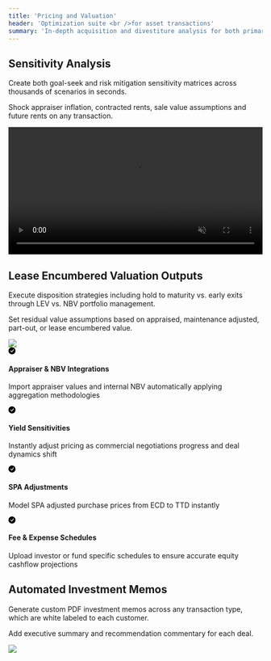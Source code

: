 ```yaml
---
title: 'Pricing and Valuation'
header: 'Optimization suite <br />for asset transactions'
summary: 'In-depth acquisition and divestiture analysis for both primary and secondary market deals'
---
```


<!-- Start marketing section -->
<article class="px-5 py-5 mb-5">
  <div class="container">
    <div class="row gx-lg-5" data-cues="slideInUp">
      <div class="col-md-5">
        <h2 class="fw-bold mb-5">Sensitivity Analysis</h2>
        <p>Create both goal-seek and risk mitigation sensitivity matrices across thousands of scenarios in seconds.</p>
        <p>Shock appraiser inflation, contracted rents, sale value assumptions and future rents on any transaction.</p>
      </div>
      <div class="col-md-7">
        <video class="card image__feature" width="100%" muted autoplay loop>
          <source src="https://aerlytix-2024.netlify.app/images/products/pricing-and-valuation/sensitivity-analysis.mp4" type="video/mp4">
          <source src="https://aerlytix-2024.netlify.app/images/products/pricing-and-valuation/sensitivity-analysis.webm" type="video/webm">
          <img class="card image__feature" src="/images/products/pricing-and-valuation/sensitivity-analysis.png" />
          Your browser does not support the video tag.
        </video>
      </div>
    </div>
  </div>
</article>

<article class="px-5 py-5">
  <div class="container">
    <div class="row gx-lg-5" data-cues="slideInUp">
      <div class="col-md-5">
        <h2 class="fw-bold mb-5">Lease Encumbered Valuation Outputs</h2>
        <p>Execute disposition strategies including hold to maturity vs. early exits through LEV vs. NBV portfolio management.</p>
        <p>Set residual value assumptions based on appraised, maintenance adjusted, part-out, or lease encumbered value.</p>
      </div>
      <div class="col-md-7">
        <img class="card image__feature" src="/images/products/pricing-and-valuation/lease-encumbered-value.png" />
      </div>
    </div>
  </div>
</article>

<article class="px-5 py-5 mb-5">
<div class="container">
<div class="row g-4 py-5 row-cols-1 row-cols-lg-4" data-cues="slideInUp">
      <div class="feature col">
        <div class="feature-icon">
          <svg class="icon__check--success" xmlns="http://www.w3.org/2000/svg" width="1em" height="1em" fill="inherit" viewBox="0 0 16 16">
  <path d="M16 8A8 8 0 1 1 0 8a8 8 0 0 1 16 0zm-3.97-3.03a.75.75 0 0 0-1.08.022L7.477 9.417 5.384 7.323a.75.75 0 0 0-1.06 1.06L6.97 11.03a.75.75 0 0 0 1.079-.02l3.992-4.99a.75.75 0 0 0-.01-1.05z"></path>
</svg>
        </div>
        <h4>Appraiser & NBV Integrations</h4>
        <p>Import appraiser values and internal NBV automatically applying aggregation methodologies</p>
      </div>
      <div class="feature col">
        <div class="feature-icon">
          <svg class="icon__check--success" xmlns="http://www.w3.org/2000/svg" width="1em" height="1em" fill="inherit" viewBox="0 0 16 16">
  <path d="M16 8A8 8 0 1 1 0 8a8 8 0 0 1 16 0zm-3.97-3.03a.75.75 0 0 0-1.08.022L7.477 9.417 5.384 7.323a.75.75 0 0 0-1.06 1.06L6.97 11.03a.75.75 0 0 0 1.079-.02l3.992-4.99a.75.75 0 0 0-.01-1.05z"></path>
</svg>
        </div>
        <h4>Yield Sensitivities </h4>
        <p>Instantly adjust pricing as commercial negotiations progress and deal dynamics shift</p>
      </div>
      <div class="feature col">
        <div class="feature-icon">
          <svg class="icon__check--success" xmlns="http://www.w3.org/2000/svg" width="1em" height="1em" fill="inherit" viewBox="0 0 16 16">
  <path d="M16 8A8 8 0 1 1 0 8a8 8 0 0 1 16 0zm-3.97-3.03a.75.75 0 0 0-1.08.022L7.477 9.417 5.384 7.323a.75.75 0 0 0-1.06 1.06L6.97 11.03a.75.75 0 0 0 1.079-.02l3.992-4.99a.75.75 0 0 0-.01-1.05z"></path>
</svg>
        </div>
        <h4>SPA Adjustments</h4>
        <p>Model SPA adjusted purchase prices from ECD to TTD instantly</p>
      </div>
      <div class="feature col">
        <div class="feature-icon">
          <svg class="icon__check--success" xmlns="http://www.w3.org/2000/svg" width="1em" height="1em" fill="inherit" viewBox="0 0 16 16">
  <path d="M16 8A8 8 0 1 1 0 8a8 8 0 0 1 16 0zm-3.97-3.03a.75.75 0 0 0-1.08.022L7.477 9.417 5.384 7.323a.75.75 0 0 0-1.06 1.06L6.97 11.03a.75.75 0 0 0 1.079-.02l3.992-4.99a.75.75 0 0 0-.01-1.05z"></path>
</svg>
        </div>
        <h4>Fee & Expense Schedules </h4>
        <p>Upload investor or fund specific schedules to ensure accurate equity cashflow projections</p>
      </div>
    </div>
</div>
</article>

<article class="px-5 py-5">
  <div class="container">
    <div class="row gx-lg-5" data-cues="slideInUp">
      <div class="col-md-5">
        <h2 class="fw-bold mb-5">Automated Investment Memos</h2>
        <p>Generate custom PDF investment memos across any transaction type, which are white labeled to each customer.</p>
        <p>Add executive summary and recommendation commentary for each deal.</p>
      </div>
      <div class="col-md-7">
        <img class="card image__feature" src="/images/products/pricing-and-valuation/investment-memo.png" />
      </div>
    </div>
  </div>
</article>




